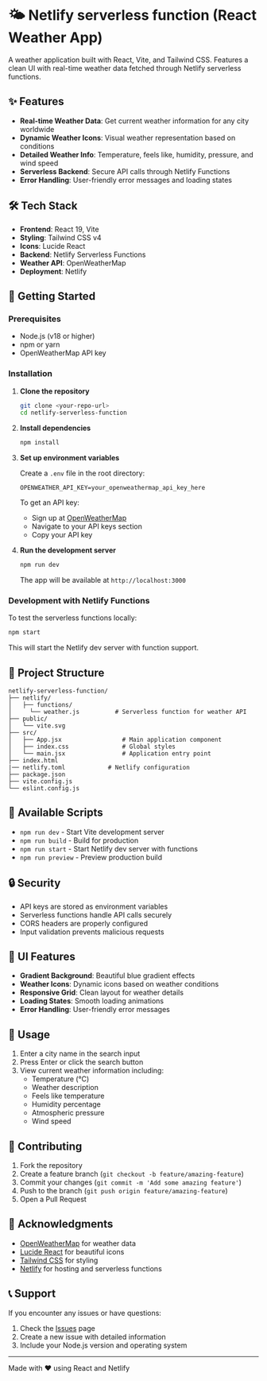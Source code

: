 # 🌤️ Netlify serverless function (React Weather App)

A weather application built with React, Vite, and Tailwind CSS. Features a clean UI with real-time weather data fetched through Netlify serverless functions.

## ✨ Features

- **Real-time Weather Data**: Get current weather information for any city worldwide
- **Dynamic Weather Icons**: Visual weather representation based on conditions
- **Detailed Weather Info**: Temperature, feels like, humidity, pressure, and wind speed
- **Serverless Backend**: Secure API calls through Netlify Functions
- **Error Handling**: User-friendly error messages and loading states

## 🛠️ Tech Stack

- **Frontend**: React 19, Vite
- **Styling**: Tailwind CSS v4
- **Icons**: Lucide React
- **Backend**: Netlify Serverless Functions
- **Weather API**: OpenWeatherMap
- **Deployment**: Netlify

## 🚀 Getting Started

### Prerequisites

- Node.js (v18 or higher)
- npm or yarn
- OpenWeatherMap API key

### Installation

1. **Clone the repository**

   ```bash
   git clone <your-repo-url>
   cd netlify-serverless-function
   ```

2. **Install dependencies**

   ```bash
   npm install
   ```

3. **Set up environment variables**

   Create a `.env` file in the root directory:

   ```env
   OPENWEATHER_API_KEY=your_openweathermap_api_key_here
   ```

   To get an API key:

   - Sign up at [OpenWeatherMap](https://openweathermap.org/api)
   - Navigate to your API keys section
   - Copy your API key

4. **Run the development server**

   ```bash
   npm run dev
   ```

   The app will be available at `http://localhost:3000`

### Development with Netlify Functions

To test the serverless functions locally:

```bash
npm start
```

This will start the Netlify dev server with function support.

## 📁 Project Structure

```
netlify-serverless-function/
├── netlify/
│   ├── functions/
│     └── weather.js          # Serverless function for weather API
├── public/
│   └── vite.svg
├── src/
│   ├── App.jsx                 # Main application component
│   ├── index.css               # Global styles
│   └── main.jsx                # Application entry point
├── index.html
|── netlify.toml            # Netlify configuration
├── package.json
├── vite.config.js
└── eslint.config.js
```

## 🔧 Available Scripts

- `npm run dev` - Start Vite development server
- `npm run build` - Build for production
- `npm run start` - Start Netlify dev server with functions
- `npm run preview` - Preview production build

## 🔒 Security

- API keys are stored as environment variables
- Serverless functions handle API calls securely
- CORS headers are properly configured
- Input validation prevents malicious requests

## 🎨 UI Features

- **Gradient Background**: Beautiful blue gradient effects
- **Weather Icons**: Dynamic icons based on weather conditions
- **Responsive Grid**: Clean layout for weather details
- **Loading States**: Smooth loading animations
- **Error Handling**: User-friendly error messages

## 📱 Usage

1. Enter a city name in the search input
2. Press Enter or click the search button
3. View current weather information including:
   - Temperature (°C)
   - Weather description
   - Feels like temperature
   - Humidity percentage
   - Atmospheric pressure
   - Wind speed

## 🤝 Contributing

1. Fork the repository
2. Create a feature branch (`git checkout -b feature/amazing-feature`)
3. Commit your changes (`git commit -m 'Add some amazing feature'`)
4. Push to the branch (`git push origin feature/amazing-feature`)
5. Open a Pull Request

## 🙏 Acknowledgments

- [OpenWeatherMap](https://openweathermap.org/) for weather data
- [Lucide React](https://lucide.dev/) for beautiful icons
- [Tailwind CSS](https://tailwindcss.com/) for styling
- [Netlify](https://netlify.com/) for hosting and serverless functions

## 📞 Support

If you encounter any issues or have questions:

1. Check the [Issues](https://github.com/yourusername/react-weather-app-netlify-serverless-function/issues) page
2. Create a new issue with detailed information
3. Include your Node.js version and operating system

---

Made with ❤️ using React and Netlify
